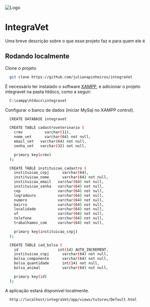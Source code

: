 
![Logo](https://github.com/julianapinheiros/integraVet/blob/main/app/views/imagens/IntegraVET.png)
# IntegraVet 

Uma breve descrição sobre o que esse projeto faz e para quem ele é


## Rodando localmente

Clone o projeto

```bash
  git clone https://github.com/julianapinheiros/integraVet
```

É necessário ter instalado o software [XAMPP](https://www.apachefriends.org/pt_br/download.html), e adicionar o projeto integravet na pasta htdocs, como a seguir:

```bash
  C:\xampp\htdocs\integravet
```

Configurar o banco de dados (iniciar MySql no XAMPP control).

```bash
  CREATE DATABASE integravet

  CREATE TABLE cadastroveterinario (
    crmv 	      varchar(11),
    nome_vet 	  varchar(64) not null,
    email_vet 	varchar(64) not null,
    senha_vet 	varchar(32) not null,

    primary key(crmv)
  );

  CREATE TABLE instituicao_cadastro (
    instituicao_cnpj 	  varchar(64),
    instituicao_nome 	  varchar(64) not null,
    instituicao_email 	varchar(64) not null,
    instituicao_senha 	varchar(64) not null,
    cep                 varchar(64) not null,
    logradouro          varchar(64) not null,
    numero              varchar(64) not null,
    bairro              varchar(64) not null,
    localidade          varchar(64) not null,
    uf                  varchar(64) not null,
    telefone            varchar(64) not null,
    trabalhamos_com     varchar(64) not null,

    primary key(instituicao_cnpj)
  );

  CREATE TABLE cad_bolsa (
    id 	                int(14) AUTO_INCREMENT,
    instituicao_cnpj 	  varchar(64) not null,
    bolsa_componente 	  varchar(64) not null,
    bolsa_quantidade 	  int(14) not null,
    bolsa_animal 	      varchar(64) not null,

    primary key(id)
  );
```

A aplicação estará disponível localmente.

```bash
  http://localhost/integraVet/app/views/tutores/Default.html
```
